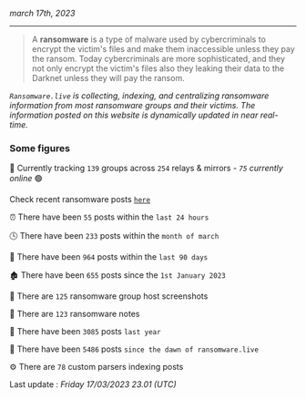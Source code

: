 _march 17th, 2023_

---

> A **ransomware** is a type of malware used by cybercriminals to encrypt the victim's files and make them inaccessible unless they pay the ransom. Today cybercriminals are more sophisticated, and they not only encrypt the victim's files also they leaking their data to the Darknet unless they will pay the ransom.


_`Ransomware.live` is collecting, indexing, and centralizing ransomware information from most ransomware groups and their victims. The information posted on this website is dynamically updated in near real-time._

### Some figures 

🔎 Currently tracking `139` groups across `254` relays & mirrors - _`75` currently online_ 🟢

Check recent ransomware posts [`here`](recentposts.md)


⏰ There have been `55` posts within the `last 24 hours`

🕓 There have been `233` posts within the `month of march`

📅 There have been `964` posts within the `last 90 days`

🏚 There have been `655` posts since the `1st January 2023`

📸 There are `125` ransomware group host screenshots

📝 There are `123` ransomware notes

🚀 There have been `3085` posts `last year`

🐣 There have been `5486` posts `since the dawn of ransomware.live`

⚙️ There are `78` custom parsers indexing posts



Last update : _Friday 17/03/2023 23.01 (UTC)_

